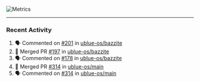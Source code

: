 ![Metrics](https://metrics.lecoq.io/KyleGospo?template=classic&base=header%2C%20activity%2C%20community%2C%20repositories%2C%20metadata&base.indepth=false&base.hireable=false&base.skip=false&config.timezone=America%2FLos_Angeles)

---
### Recent Activity
<!--START_SECTION:activity-->
1. 🗣 Commented on [#201](https://github.com/ublue-os/bazzite/pull/201#issuecomment-1694974981) in [ublue-os/bazzite](https://github.com/ublue-os/bazzite)
2. 🎉 Merged PR [#197](https://github.com/ublue-os/bazzite/pull/197) in [ublue-os/bazzite](https://github.com/ublue-os/bazzite)
3. 🗣 Commented on [#178](https://github.com/ublue-os/bazzite/issues/178#issuecomment-1694807640) in [ublue-os/bazzite](https://github.com/ublue-os/bazzite)
4. 🎉 Merged PR [#314](https://github.com/ublue-os/main/pull/314) in [ublue-os/main](https://github.com/ublue-os/main)
5. 🗣 Commented on [#314](https://github.com/ublue-os/main/pull/314#issuecomment-1694730005) in [ublue-os/main](https://github.com/ublue-os/main)
<!--END_SECTION:activity-->
